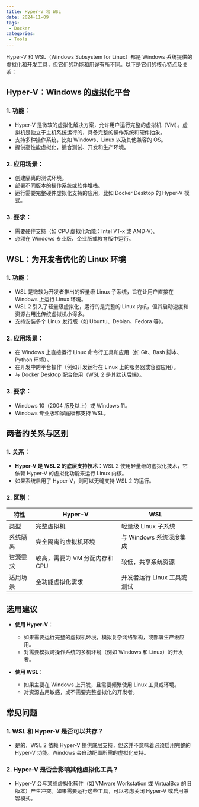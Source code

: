 ```yaml
---
title: Hyper-V 和 WSL
date: 2024-11-09
tags:
 - Docker
categories:
 - Tools
---
```


Hyper-V 和 WSL（Windows Subsystem for Linux）都是 Windows 系统提供的虚拟化和开发工具，但它们的功能和用途有所不同。以下是它们的核心特点及关系：

## Hyper-V：Windows 的虚拟化平台

### 1. 功能：
   - Hyper-V 是微软的虚拟化解决方案，允许用户运行完整的虚拟机（VM）。虚拟机是独立于主机系统运行的，具备完整的操作系统和硬件抽象。
   - 支持多种操作系统，比如 Windows、Linux 以及其他兼容的 OS。
   - 提供高性能虚拟化，适合测试、开发和生产环境。

### 2. 应用场景：
   - 创建隔离的测试环境。
   - 部署不同版本的操作系统或软件堆栈。
   - 运行需要完整硬件虚拟化支持的应用，比如 Docker Desktop 的 Hyper-V 模式。

### 3. 要求：
   - 需要硬件支持（如 CPU 虚拟化功能：Intel VT-x 或 AMD-V）。
   - 必须在 Windows 专业版、企业版或教育版中运行。

## WSL：为开发者优化的 Linux 环境

### 1. 功能：
   - WSL 是微软为开发者推出的轻量级 Linux 子系统，旨在让用户直接在 Windows 上运行 Linux 环境。
   - WSL 2 引入了轻量级虚拟化，运行的是完整的 Linux 内核，但其启动速度和资源占用比传统虚拟机小得多。
   - 支持安装多个 Linux 发行版（如 Ubuntu、Debian、Fedora 等）。

### 2. 应用场景：
   - 在 Windows 上直接运行 Linux 命令行工具和应用（如 Git、Bash 脚本、Python 环境）。
   - 在开发中跨平台操作（例如开发运行在 Linux 上的服务器或容器应用）。
   - 与 Docker Desktop 配合使用（WSL 2 是其默认后端）。

### 3. 要求：
   - Windows 10（2004 版及以上）或 Windows 11。
   - Windows 专业版和家庭版都支持 WSL。

## **两者的关系与区别**

### 1. 关系：
   - **Hyper-V 是 WSL 2 的底层支持技术**：WSL 2 使用轻量级的虚拟化技术，它依赖 Hyper-V 的虚拟化功能来运行 Linux 内核。
   - 如果系统启用了 Hyper-V，则可以无缝支持 WSL 2 的运行。

### 2. 区别：
   | 特性            | Hyper-V                    | WSL                        |
   |-----------------|---------------------------|----------------------------|
   | 类型            | 完整虚拟机                | 轻量级 Linux 子系统        |
   | 系统隔离        | 完全隔离的虚拟机环境        | 与 Windows 系统深度集成    |
   | 资源需求        | 较高，需要为 VM 分配内存和 CPU | 较低，共享系统资源         |
   | 适用场景        | 全功能虚拟化需求            | 开发者运行 Linux 工具或测试 |


## 选用建议

- **使用 Hyper-V**：
  - 如果需要运行完整的虚拟机环境，模拟复杂网络架构，或部署生产级应用。
  - 对需要模拟跨操作系统的多机环境（例如 Windows 和 Linux）的开发者。

- **使用 WSL**：
  - 如果主要在 Windows 上开发，且需要频繁使用 Linux 工具或环境。
  - 对资源占用敏感，或不需要完整虚拟化的开发者。

## **常见问题**

### 1. WSL 和 Hyper-V 是否可以共存？
   - 是的，WSL 2 依赖 Hyper-V 提供底层支持，但这并不意味着必须启用完整的 Hyper-V 功能。Windows 会自动配置所需的虚拟化支持。

### 2. Hyper-V 是否会影响其他虚拟化工具？
   - Hyper-V 会与某些虚拟化软件（如 VMware Workstation 或 VirtualBox 的旧版本）产生冲突。如果需要运行这些工具，可以考虑关闭 Hyper-V 或启用兼容模式。